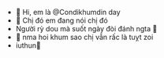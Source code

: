 - 👋 Hi, em là @Condikhumdin day
- 👀 Chị đó em đang nói chị đó 
- Người rỳ dou mà suốt ngày đòi đánh ngta 🥲
- 💞️ nma hoi khum sao chị vẫn rấc là tuỵt zoi
- iuthun💜

<!---
Condikhumdin/Condikhumdin is a ✨ special ✨ repository because its `README.md` (this file) appears on your GitHub profile.
You can click the Preview link to take a look at your changes.
--->
